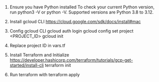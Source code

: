 1. Ensure you have Python installed
To check your current Python version, run python3 -V or python -V. Supported versions are Python 3.8 to 3.12.

2. Install gcloud CLI
https://cloud.google.com/sdk/docs/install#mac

3. Config gcloud CLI
gcloud auth login
gcloud config set project <PROJECT_ID>
gcloud init

4. Replace project ID in vars.tf

5. Install Terraform and Initialize
https://developer.hashicorp.com/terraform/tutorials/gcp-get-started/install-cli
terraform init

6. Run terraform with 
terraform apply